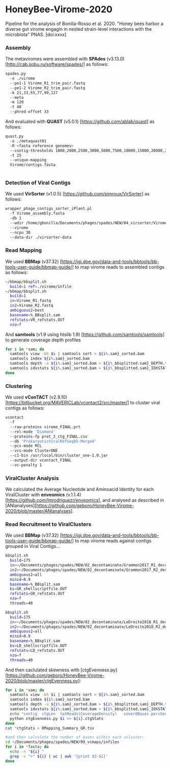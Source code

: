 # HoneyBee-Virome-2020
Pipeline for the analysis of Bonilla-Rosso et al. 2020. "Honey bees harbor a diverse gut virome engagin in nested strain-level interactions with the microbiota" PNAS. [doi:xxxx]

### Assembly
The metaviromes were assembled with **SPAdes** (v3.13.0) [http://cab.spbu.ru/software/spades/] as follows:
```bash
spades.py 
  -o ./virome 
  --pe1-1 Virome_R1_trim_pair.fastq 
  --pe1-2 Virome_R2_trim_pair.fastq 
  -k 21,33,55,77,99,127 
  --meta 
  -m 120 
  -t 40
  --phred-offset 33
```
And evaluated with **QUAST** (v5.0.1) [https://github.com/ablab/quast] as follows:
```bash
quast.py 
  -o ./metaquast01 
  -R <fasta reference genomes> 
  --contig-thresholds 1000,2000,2500,3000,5000,7500,10000,15000,20000,25000,30000,35000,40000,45000,50000,55000,60000,70000,80000,90000,100000 
  -t 25 
  --unique-mapping 
  Virome/contigs.fasta  
  
```
### Detection of Viral Contigs
We used **VirSorter** (v1.0.5) [https://github.com/simroux/VirSorter] as follows:
```bash
wrapper_phage_contigs_sorter_iPlant.pl 
  -f Virome_assembly.fasta 
  -db 1 
  --wdir /home/gbonilla/Documents/phages/spades/NEW/04_virsorter/Virome_virsorter
  --virome 
  --ncpu 30 
  --data-dir ./virsorter-data
```

### Read Mapping
We used **BBMap** (v37.32) [https://jgi.doe.gov/data-and-tools/bbtools/bb-tools-user-guide/bbmap-guide/] to map virome reads to assembled contigs as follows:
```bash
~/bbmap/bbsplit.sh 
  build=1 ref=./virome/infile
~/bbmap/bbsplit.sh 
  build=1
  in=Virome_R1.fastq
  in2=Virome_R2.fastq
  ambiguous2=best 
  basename=%_BBsplit.sam 
  refstats=VR_refstats.OUT 
  nzo=f
```
And **samtools** (v1.9 using htslib 1.9) [https://github.com/samtools/samtools] to generate coverage depth profiles
```bash
for i in *sam; do
  samtools view -bh $i | samtools sort > ${i%.sam}_sorted.bam
  samtools index ${i%.sam}_sorted.bam
  samtools depth -a ${i%.sam}_sorted.bam > ${i%_bbsplitted.sam}_DEPTH.txt
  samtools idxstats ${i%.sam}_sorted.bam > ${i%_bbsplitted.sam}_IDXSTATS.txt
done
```
### Clustering 
We used **vConTACT** (v2.9.10)[https://bitbucket.org/MAVERICLab/vcontact2/src/master/] to cluster viral contigs as follows:
```bash
vcontact 
  -f 
  --raw-proteins virome_FINAL.prt 
  --rel-mode 'Diamond' 
  --proteins-fp prot_2_ctg_FINAL.csv 
  --db 'ProkaryoticViralRefSeq85-Merged' 
  --pcs-mode MCL 
  --vcs-mode ClusterONE 
  --c1-bin /usr/local/bin/cluster_one-1.0.jar 
  --output-dir vcontact_FINAL 
  --vc-penalty 1
```

### ViralCluster Analysis
We calculated the Average Nucleotide and Aminoacid Identity for each ViralCluster with **enveomics** (v.1.1.4) [https://github.com/lmrodriguezr/enveomics], and analysed as described in [ANIanalyses][https://github.com/geboro/HoneyBee-Virome-2020/blob/master/ANIanalyses].

### Read Recruitment to ViralClusters
We used **BBMap** (v37.32) [https://jgi.doe.gov/data-and-tools/bbtools/bb-tools-user-guide/bbmap-guide/] to map virome reads against contigs grouped in Viral Contigs...
```bash
bbsplit.sh 
  build=175
  in=~/Documents/phages/spades/NEW/02_decontaminate/Grammon2017_R1_decont.fastq
  in2=~/Documents/phages/spades/NEW/02_decontaminate/Grammon2017_R2_decont.fastq
  ambiguous2=all
  minid=0.9
  basename=%_BBsplit.sam 
  bs=GR_shellscriptfile.OUT 
  refstats=GR_refstats.OUT 
  nzo=f
  threads=40

bbsplit.sh 
  build=175
  in=~/Documents/phages/spades/NEW/02_decontaminate/LeDroite2018_R1_decont.fastq
  in2=~/Documents/phages/spades/NEW/02_decontaminate/LeDroite2018_R2_decont.fastq
  ambiguous2=all
  minid=0.9
  basename=%_BBsplit.sam 
  bs=LD_shellscriptfile.OUT 
  refstats=LD_refstats.OUT 
  nzo=f
  threads=40
```
And then caclulated skewness with [ctgEvenness.py][https://github.com/geboro/HoneyBee-Virome-2020/blob/master/ctgEvenness.py]:
```bash
for i in *sam; do
  samtools view -bh $i | samtools sort > ${i%.sam}_sorted.bam
  samtools index ${i%.sam}_sorted.bam
  samtools depth -a ${i%.sam}_sorted.bam > ${i%_bbsplitted.sam}_DEPTH.txt
  samtools idxstats ${i%.sam}_sorted.bam > ${i%_bbsplitted.sam}_IDXSTATS.txt
  echo "contig  ctgLen  totReads(CoverageDensity)   coverdBases percGenomeCov   covMedian   obsEve  equitability    covCVar covKurto    covSkew"
  python ctgEvenness.py $i >> ${i}.ctgStats
done
cat *ctgStats > 0Mapping_Summary_GR.tsv

#and then calculate the number of bases within each vcluster:
cd ~/Documents/phages/spades/NEW/09_vcmaps/infiles
for i in *fasta; do 
  echo -n "${i} "
  grep -v ">" ${i} | wc | awk '{print $3-$1}'
done
